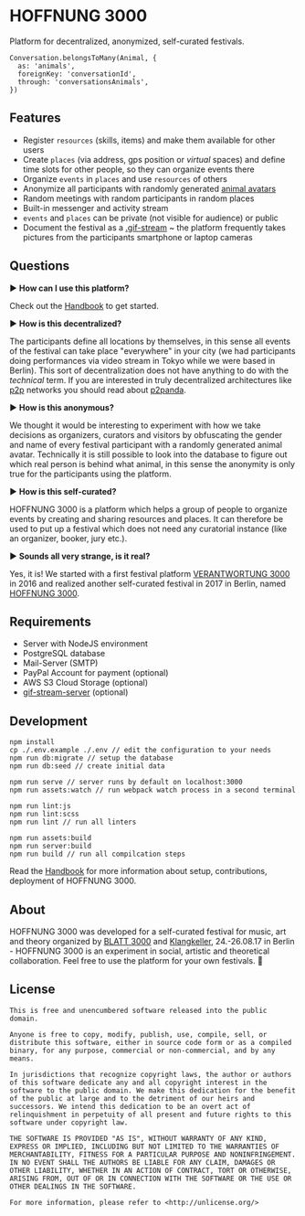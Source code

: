 # HOFFNUNG 3000

Platform for decentralized, anonymized, self-curated festivals.

```
Conversation.belongsToMany(Animal, {
  as: 'animals',
  foreignKey: 'conversationId',
  through: 'conversationsAnimals',
})
```

## Features

* Register `resources` (skills, items) and make them available for other users
* Create `places` (via address, gps position or *virtual* spaces) and define time slots for other people, so they can organize events there
* Organize `events` in `places` and use `resources` of others
* Anonymize all participants with randomly generated [animal avatars](https://github.com/adzialocha/random-animal-name-generator/)
* Random meetings with random participants in random places
* Built-in messenger and activity stream
* `events` and `places` can be private (not visible for audience) or public
* Document the festival as a [.gif-stream](https://github.com/adzialocha/gif-stream/blob/master/example.gif) ~ the platform frequently takes pictures from the participants smartphone or laptop cameras

## Questions

:arrow_forward: **How can I use this platform?**

Check out the [Handbook](https://hoffnung3000.blatt3000.de) to get started.

:arrow_forward: **How is this decentralized?**

The participants define all locations by themselves, in this sense all events of the festival can take place "everywhere" in your city (we had participants doing performances via video stream in Tokyo while we were based in Berlin). This sort of decentralization does not have anything to do with the *technical* term. If you are interested in truly decentralized architectures like [p2p](https://en.wikipedia.org/wiki/Peer-to-peer) networks you should read about [p2panda](https://github.com/adzialocha/p2panda-specification).

:arrow_forward: **How is this anonymous?**

We thought it would be interesting to experiment with how we take decisions as organizers, curators and visitors by obfuscating the gender and name of every festival participant with a randomly generated animal avatar. Technically it is still possible to look into the database to figure out which real person is behind what animal, in this sense the anonymity is only true for the participants using the platform.

:arrow_forward: **How is this self-curated?**

HOFFNUNG 3000 is a platform which helps a group of people to organize events by creating and sharing resources and places. It can therefore be used to put up a festival which does not need any curatorial instance (like an organizer, booker, jury etc.).

:arrow_forward: **Sounds all very strange, is it real?**

Yes, it is! We started with a first festival platform [VERANTWORTUNG 3000](github.com/adzialocha/verantwortung3000) in 2016 and realized another self-curated festival in 2017 in Berlin, named [HOFFNUNG 3000](https://blatt3000.de/hoffnung3000/).

## Requirements

* Server with NodeJS environment
* PostgreSQL database
* Mail-Server (SMTP)
* PayPal Account for payment (optional)
* AWS S3 Cloud Storage (optional)
* [gif-stream-server](https://github.com/adzialocha/gif-stream-server) (optional)

## Development

```
npm install
cp ./.env.example ./.env // edit the configuration to your needs
npm run db:migrate // setup the database
npm run db:seed // create initial data

npm run serve // server runs by default on localhost:3000
npm run assets:watch // run webpack watch process in a second terminal

npm run lint:js
npm run lint:scss
npm run lint // run all linters

npm run assets:build
npm run server:build
npm run build // run all compilcation steps
```

Read the [Handbook](https://hoffnung3000.blatt3000.de) for more information about setup, contributions, deployment of HOFFNUNG 3000.

## About

HOFFNUNG 3000 was developed for a self-curated festival for music, art and theory organized by [BLATT 3000](https://blatt3000.de) and [Klangkeller](http://www.klangkeller.net/), 24.-26.08.17 in Berlin - HOFFNUNG 3000 is an experiment in social, artistic and theoretical collaboration. Feel free to use the platform for your own festivals. :panda_face:

## License

```
This is free and unencumbered software released into the public domain.

Anyone is free to copy, modify, publish, use, compile, sell, or
distribute this software, either in source code form or as a compiled
binary, for any purpose, commercial or non-commercial, and by any
means.

In jurisdictions that recognize copyright laws, the author or authors
of this software dedicate any and all copyright interest in the
software to the public domain. We make this dedication for the benefit
of the public at large and to the detriment of our heirs and
successors. We intend this dedication to be an overt act of
relinquishment in perpetuity of all present and future rights to this
software under copyright law.

THE SOFTWARE IS PROVIDED "AS IS", WITHOUT WARRANTY OF ANY KIND,
EXPRESS OR IMPLIED, INCLUDING BUT NOT LIMITED TO THE WARRANTIES OF
MERCHANTABILITY, FITNESS FOR A PARTICULAR PURPOSE AND NONINFRINGEMENT.
IN NO EVENT SHALL THE AUTHORS BE LIABLE FOR ANY CLAIM, DAMAGES OR
OTHER LIABILITY, WHETHER IN AN ACTION OF CONTRACT, TORT OR OTHERWISE,
ARISING FROM, OUT OF OR IN CONNECTION WITH THE SOFTWARE OR THE USE OR
OTHER DEALINGS IN THE SOFTWARE.

For more information, please refer to <http://unlicense.org/>
```
